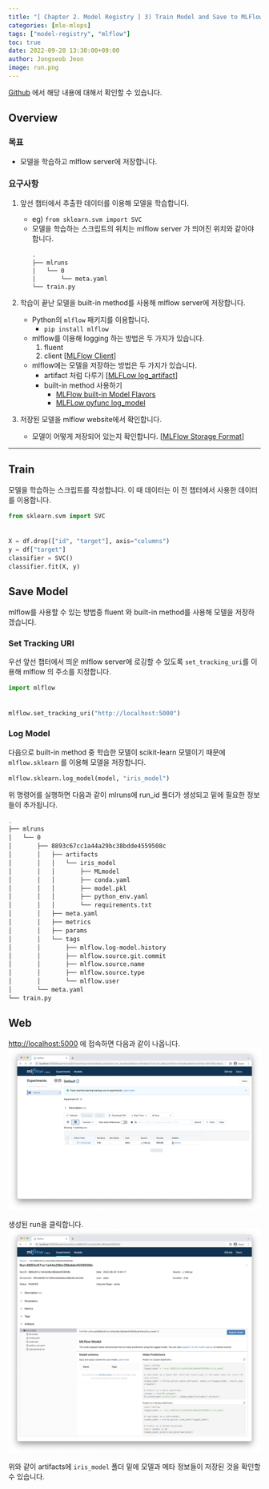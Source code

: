 ```yaml
---
title: "[ Chapter 2. Model Registry ] 3) Train Model and Save to MLFlow"
categories: [mle-mlops]
tags: ["model-registry", "mlflow"]
toc: true
date: 2022-09-20 13:30:00+09:00
author: Jongseob Jeon
image: run.png
---
```


[Github](https://github.com/Aiden-Jeon/mle-mlops/tree/main/02_model_registry) 에서 해당 내용에 대해서 확인할 수 있습니다.

## Overview
### 목표

- 모델을 학습하고 mlflow server에 저장합니다.

### 요구사항

1. 앞선 챕터에서 추출한 데이터를 이용해 모델을 학습합니다.
    - eg) `from sklearn.svm import SVC`
    - 모델을 학습하는 스크립트의 위치는 mlflow server 가 띄어진 위치와 같아야 합니다.
        ```
        .
        ├── mlruns
        │   └── 0
        │       └── meta.yaml
        └── train.py
        ```
        
2. 학습이 끝난 모델을 built-in method를 사용해 mlflow server에 저장합니다.
    - Python의 `mlflow` 패키지를 이용합니다.
        - `pip install mlflow`
    - mlflow를 이용해 logging 하는 방법은 두 가지가 있습니다.
        1. fluent
        2. client [[MLFlow Client](https://www.mlflow.org/docs/latest/python_api/mlflow.client.html)]
    - mlflow에는 모델을 저장하는 방법은 두 가지가 있습니다.
        - artifact 처럼 다루기 [[MLFLow log_artifact](https://mlflow.org/docs/latest/python_api/mlflow.html#mlflow.log_artifact)]
        - built-in method 사용하기
            - [MLFlow built-in Model Flavors](https://www.mlflow.org/docs/latest/models.html#built-in-model-flavors)
            - [MLFLow pyfunc log_model](https://mlflow.org/docs/latest/python_api/mlflow.pyfunc.html#mlflow.pyfunc.log_model)
3. 저장된 모델을 mlflow website에서 확인합니다.
    - 모델이 어떻게 저장되어 있는지 확인합니다. [[MLFlow Storage Format](https://www.mlflow.org/docs/latest/models.html#storage-format)]

---

## Train

모델을 학습하는 스크립트를 작성합니다. 이 때 데이터는 이 전 챕터에서 사용한 데이터를 이용합니다.

```python
from sklearn.svm import SVC


X = df.drop(["id", "target"], axis="columns")
y = df["target"]
classifier = SVC()
classifier.fit(X, y)
```

## Save Model
mlflow를 사용할 수 있는 방법중 fluent 와 built-in method를 사용해 모델을 저장하겠습니다.


### Set Tracking URI
우선 앞선 챕터에서 띄운 mlflow server에 로깅할 수 있도록 `set_tracking_uri`를 이용해 mlflow 의 주소를 지정합니다.

```python
import mlflow


mlflow.set_tracking_uri("http://localhost:5000")
```

### Log Model
다음으로 built-in method 중 학습한 모델이 scikit-learn 모델이기 때문에 `mlflow.sklearn` 를 이용해 모델을 저장합니다.

```python
mlflow.sklearn.log_model(model, "iris_model")
```

위 명령어를 실행하면 다음과 같이 mlruns에 run_id 폴더가 생성되고 밑에 필요한 정보들이 추가됩니다.
```zsh
.
├── mlruns
│   └── 0
│       ├── 8893c67cc1a44a29bc38bdde4559508c
│       │   ├── artifacts
│       │   │   └── iris_model
│       │   │       ├── MLmodel
│       │   │       ├── conda.yaml
│       │   │       ├── model.pkl
│       │   │       ├── python_env.yaml
│       │   │       └── requirements.txt
│       │   ├── meta.yaml
│       │   ├── metrics
│       │   ├── params
│       │   └── tags
│       │       ├── mlflow.log-model.history
│       │       ├── mlflow.source.git.commit
│       │       ├── mlflow.source.name
│       │       ├── mlflow.source.type
│       │       └── mlflow.user
│       └── meta.yaml
└── train.py
```

## Web

[http://localhost:5000](http://localhost:5000) 에 접속하면 다음과 같이 나옵니다.
![mlflow ui](mlflow-ui-log.png)

생성된 run을 클릭합니다.
![run](run.png)

위와 같이 artifacts에 `iris_model` 폴더 밑에 모델과 메타 정보들이 저장된 것을 확인할 수 있습니다.